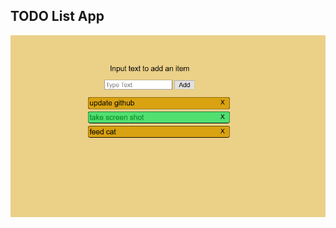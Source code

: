 ## TODO List App

![image](https://github.com/nullsc/Web-Development/blob/master/Todo%20List%20App/Capture.PNG)

